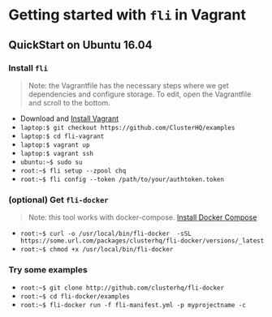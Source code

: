 
# Getting started with `fli` in Vagrant

## QuickStart on Ubuntu 16.04

### Install `fli`

> Note: the Vagrantfile has the necessary steps where we get dependencies and configure storage. To edit, open the Vagrantfile and scroll to the bottom.

- Download and [Install Vagrant](https://www.vagrantup.com/)
- `laptop:$ git checkout https://github.com/ClusterHQ/examples`
- `laptop:$ cd fli-vagrant`
- `laptop:$ vagrant up`
- `laptop:$ vagrant ssh`
- `ubuntu:~$ sudo su`
- `root:~$ fli setup --zpool chq`
- `root:~$ fli config --token /path/to/your/authtoken.token`

### (optional) Get `fli-docker`

> Note: this tool works with docker-compose. [Install Docker Compose](https://docs.docker.com/compose/install/)

- `root:~$ curl -o /usr/local/bin/fli-docker  -sSL https://some.url.com/packages/clusterhq/fli-docker/versions/_latest`
- `root:~$ chmod +x /usr/local/bin/fli-docker`

### Try some examples

- `root:~$ git clone http://github.com/clusterhq/fli-docker`
- `root:~$ cd fli-docker/examples`
- `root:~$ fli-docker run -f fli-manifest.yml -p myprojectname -c`


